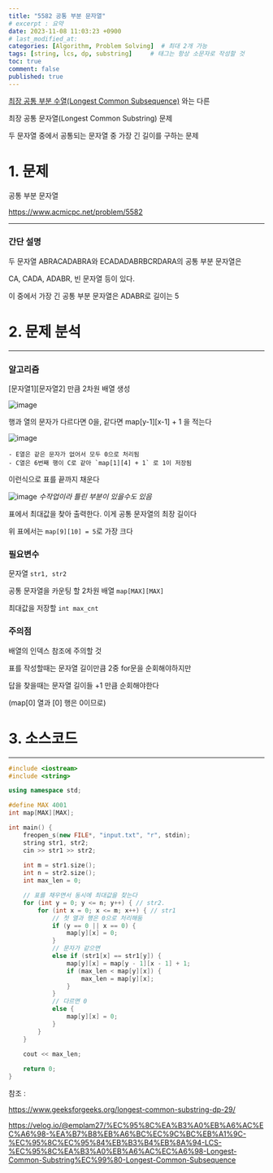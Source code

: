 ```yaml
---
title: "5582 공통 부분 문자열"
# excerpt : 요약
date: 2023-11-08 11:03:23 +0900
# last_modified_at: 
categories: [Algorithm, Problem Solving]  # 최대 2개 가능
tags: [string, lcs, dp, substring]     # 태그는 항상 소문자로 작성할 것
toc: true
comment: false
published: true
---
```


[최장 공통 부분 수열(Longest Common Subsequence)](https://jinhg0214.github.io/posts/subsequence/) 와는 다른

최장 공통 문자열(Longest Common Substring) 문제

두 문자열 중에서 공통되는 문자열 중 가장 긴 길이를 구하는 문제

# 1. 문제

공통 부분 문자열

https://www.acmicpc.net/problem/5582

---

### 간단 설명

두 문자열 ABRACADABRA와 ECADADABRBCRDARA의 공통 부분 문자열은 

CA, CADA, ADABR, 빈 문자열 등이 있다. 

이 중에서 가장 긴 공통 부분 문자열은 ADABR로 길이는 5

# 2. 문제 분석

---

### 알고리즘
[문자열1][문자열2] 만큼 2차원 배열 생성 

![image](https://github.com/jinhg0214/jinhg0214.github.io/assets/70011316/79228d83-42ca-44cb-9632-2a2302fdca93)


행과 열의 문자가 다르다면 0을, 같다면 map[y-1][x-1] + 1 을 적는다

![image](https://github.com/jinhg0214/jinhg0214.github.io/assets/70011316/f79d3b9f-ab16-4292-8829-8377d301569b)

    - E열은 같은 문자가 없어서 모두 0으로 처리됨
    - C열은 6번째 행이 C로 같아 `map[1][4] + 1` 로 1이 저장됨

이런식으로 표를 끝까지 채운다

![image](https://github.com/jinhg0214/jinhg0214.github.io/assets/70011316/34fc3635-518d-41f6-8710-e34139d00623)
_수작업이라 틀린 부분이 있을수도 있음_

표에서 최대값을 찾아 출력한다. 이게 공통 문자열의 최장 길이다 

위 표에서는 `map[9][10] = 5`로 가장 크다

### 필요변수

문자열 `str1, str2`

공통 문자열을 카운팅 할 2차원 배열 `map[MAX][MAX]`

최대값을 저장할 `int max_cnt`

### 주의점

배열의 인덱스 참조에 주의할 것

표를 작성할때는 문자열 길이만큼 2중 for문을 순회해야하지만

답을 찾을때는 문자열 길이들 +1 만큼 순회해야한다

(map[0] 열과 [0] 행은 0이므로)



# 3. 소스코드

---

```cpp
#include <iostream>
#include <string>

using namespace std;

#define MAX 4001
int map[MAX][MAX];

int main() {
	freopen_s(new FILE*, "input.txt", "r", stdin);
	string str1, str2;
	cin >> str1 >> str2;
	
	int m = str1.size();
	int n = str2.size();
	int max_len = 0;

	// 표를 채우면서 동시에 최대값을 찾는다
	for (int y = 0; y <= n; y++) { // str2. 
		for (int x = 0; x <= m; x++) { // str1
			// 첫 열과 행은 0으로 처리해둠
			if (y == 0 || x == 0) {
				map[y][x] = 0;
			}
			// 문자가 같으면 
			else if (str1[x] == str1[y]) {
				map[y][x] = map[y - 1][x - 1] + 1;
				if (max_len < map[y][x]) {
					max_len = map[y][x];
				}
			}
			// 다르면 0 
			else {
				map[y][x] = 0;
			}
		}
	}
	
	cout << max_len;

	return 0;
}
```

참조 : 

https://www.geeksforgeeks.org/longest-common-substring-dp-29/

https://velog.io/@emplam27/%EC%95%8C%EA%B3%A0%EB%A6%AC%EC%A6%98-%EA%B7%B8%EB%A6%BC%EC%9C%BC%EB%A1%9C-%EC%95%8C%EC%95%84%EB%B3%B4%EB%8A%94-LCS-%EC%95%8C%EA%B3%A0%EB%A6%AC%EC%A6%98-Longest-Common-Substring%EC%99%80-Longest-Common-Subsequence